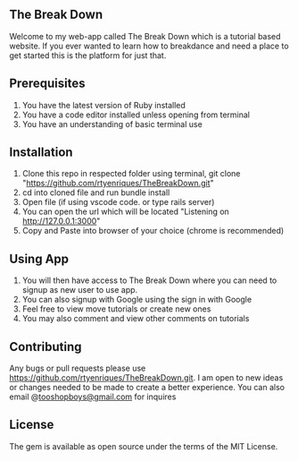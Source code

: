 The Break Down  
---------------

Welcome to my web-app called The Break Down which is a tutorial based website. If you ever wanted to learn how to breakdance and need a place to get started this is the platform for just that. 

Prerequisites
-------------
1. You have the latest version of Ruby installed
2. You have a code editor installed unless opening from terminal
2. You have an understanding of basic terminal use  

Installation
---------------
1. Clone this repo in respected folder using terminal, git clone "https://github.com/rtyenriques/TheBreakDown.git"
2. cd into cloned file and run bundle install
3. Open file (if using vscode code. or type rails server)
4. You can open the url which will be located "Listening on http://127.0.0.1:3000"
5. Copy and Paste into browser of your choice (chrome is recommended)


Using App
---------------
1. You will then have access to The Break Down where you can need to signup as new user to use app.
2. You can also signup with Google using the sign in with Google 
3. Feel free to view move tutorials or create new ones
4. You may also comment and view other comments on tutorials

Contributing
---------------
Any bugs or pull requests please use https://github.com/rtyenriques/TheBreakDown.git. I am open to new ideas or changes needed to be made to create a better experience. You can also email @tooshopboys@gmail.com for inquires

License
------------
The gem is available as open source under the terms of the MIT License.